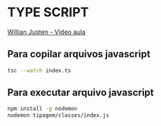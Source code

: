 # TYPE SCRIPT


[Willian Justen - Vídeo aula](https://www.youtube.com/watch?v=mRixno_uE2o&list=PLlAbYrWSYTiPanrzauGa7vMuve7_vnXG_&index=2)

## Para copilar arquivos javascript
```sh
tsc --watch index.ts
```

## Para executar arquivo javascript
```sh
npm install -g nodemon
nodemon tipagem/classes/index.js
```

